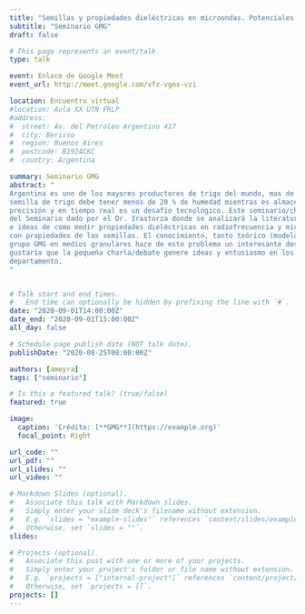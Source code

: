 ```yaml
---
title: "Semillas y propiedades dieléctricas en microondas. Potenciales aplicaciones en la agroindustria - Parte II"
subtitle: "Seminario GMG"
draft: false

# This page represents an event/talk.
type: talk

event: Enlace de Google Meet
event_url: http://meet.google.com/vfz-vgos-vzi

location: Encuentro virtual
#location: Aula XX UTN FRLP
#address:
#  street: Av. del Petróleo Argentino 417
#  city: Berisso
#  region: Buenos Aires
#  postcode: B1924CKC
#  country: Argentina

summary: Seminario GMG
abstract: "
Argentina es uno de los mayores productores de trigo del mundo, mas de 20 millones de Tn/año. Una
semilla de trigo debe tener menos de 20 % de humedad mientras es almacenada. Poder medirla con
precisión y en tiempo real es un desafío tecnológico. Este seminario/charlita es una continuación
del Seminario dado por el Dr. Irastorza donde se analizará la literatura para evaluar alternativas
e ideas de como medir propiedades dieléctricas en radiofrecuencia y microondas y correlacionarlo
con propiedades de las semillas. El conocimiento, tanto teórico (modelado) como experimental del
grupo GMG en medios granulares hace de este problema un interesante desafío. Mas que seminario me
gustaría que la pequeña charla/debate genere ideas y entusiasmo en los estudiantes de nuestro
departamento.
"


# Talk start and end times.
#   End time can optionally be hidden by prefixing the line with `#`.
date: "2020-09-01T14:00:00Z"
date_end: "2020-09-01T15:00:00Z"
all_day: false

# Schedule page publish date (NOT talk date).
publishDate: "2020-08-25T00:00:00Z"

authors: [ameyra]
tags: ["seminario"]

# Is this a featured talk? (true/false)
featured: true

image:
  caption: 'Crédito: [**GMG**](https://example.org)'
  focal_point: Right

url_code: ""
url_pdf: ""
url_slides: ""
url_video: ""

# Markdown Slides (optional).
#   Associate this talk with Markdown slides.
#   Simply enter your slide deck's filename without extension.
#   E.g. `slides = "example-slides"` references `content/slides/example-slides.md`.
#   Otherwise, set `slides = ""`.
slides:

# Projects (optional).
#   Associate this post with one or more of your projects.
#   Simply enter your project's folder or file name without extension.
#   E.g. `projects = ["internal-project"]` references `content/project/deep-learning/index.md`.
#   Otherwise, set `projects = []`.
projects: []
---
```

